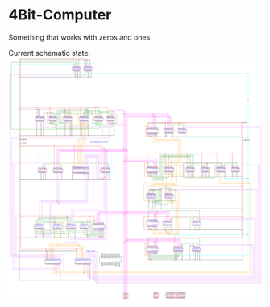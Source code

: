 # 4Bit-Computer
Something that works with zeros and ones

Current schematic state:
![Schematic](Schematic.svg)
